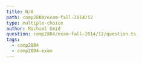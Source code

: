 ```yaml
---
title: N/A
path: comp2804/exam-fall-2014/12
type: multiple-choice
author: Michiel Smid
question: comp2804/exam-fall-2014/12/question.ts
tags:
  - comp2804
  - comp2804-exam
---
```


